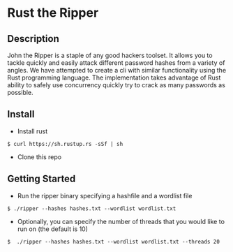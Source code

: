 # Rust the Ripper

## Description
John the Ripper is a staple of any good hackers toolset. It allows you to tackle quickly and easily attack different password hashes from a variety of angles. We have attempted to create a cli with similar functionality using the Rust programming language. The implementation takes advantage of Rust ability to safely use concurrency quickly try to crack as many passwords as possible.

## Install
* Install rust
```
$ curl https://sh.rustup.rs -sSf | sh
```
* Clone this repo

## Getting Started
* Run the ripper binary specifying a hashfile and a wordlist file
```
$ ./ripper --hashes hashes.txt --wordlist wordlist.txt
```
* Optionally, you can specify the number of threads that you would like to run on (the default is 10)
```
$  ./ripper --hashes hashes.txt --wordlist wordlist.txt --threads 20
```
